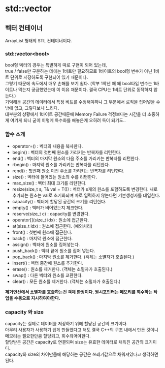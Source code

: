 # std::vector
## 벡터 컨테이너
ArrayList 형태의 STL 컨테이너이다. <br/>

### std::vector&#60;bool&#62;
bool형 벡터의 경우는 특별하게 따로 구현이 되어 있는데, <br/>
true / false만 구분하는 데에는 1비트만 필요하므로 1바이트의 bool형 변수가 아닌 1비트 단위로 저장하도록 구현되어 있기 때문이다. <br/>
그렇기 때문에 속도에서 매우 손해를 보기 쉽다. (학부 1학년 때 왜 bool타입 변수는 1바이트나 먹는지 궁금했었는데 이 이유 때문이다. 결국 CPU는 1비트 단위로 동작하지 않는다.) <br/>
기억해둔 공간의 데이터에서 특정 비트를 수정해야하니 그 부분에서 로직을 집어넣을 수 밖에 없고, 그렇다보니 느리다.<br/>
대부분의 상황에서 1바이트 공간때문에 Memory Failure 걱정보다는 시간을 더 소중하게 여기게 되니 굳이 이렇게 특수화를 해놓은게 오히려 독이 되기도..

### 함수 소개
- operator=() : 벡터의 내용을 복사한다.
- begin() : 벡터의 첫번째 원소를 가리키는 반복자를 리턴한다.
- end() : 벡터의 마지막 원소의 다음 주소를 가리키는 반복자를 리턴한다.
- rbegin() : 마지막 원소를 가리키는 반복자를 리턴한다.
- rend() : 첫번째 원소 이전 주소를 가리키는 반복자를 리턴한다.
- size() : 벡터에 들어있는 원소의 수를 리턴한다.
- max_size() : 벡터 최대 크기를 리턴한다.
- resize(size_t s, T& val = T()) : 벡터가 s개의 원소를 포함하도록 변경한다. 새로 추가되는 원소는 val로 초기화되며 따로 입력하지 않는다면 기본생성자를 대입한다.
- capacity() : 벡터에 할당된 공간의 크기를 리턴한다.
- empty() : 벡터가 비어있는지 체크한다.
- reserve(size_t c) : capacity를 변경한다.
- operator[](size_t idx) : 원소에 접근한다.
- at(size_t idx) : 원소에 접근한다. (예외처리)
- front() : 첫번째 원소에 접근한다.
- back() : 마지막 원소에 접근한다.
- assign() : 벡터에 원소를 집어넣는다.
- push_back() : 벡터 끝에 원소를 집어 넣는다.
- pop_back() : 마지막 원소를 제거한다. (객체는 소멸자가 호출된다.)
- insert() : 벡터 중간에 원소를 추가한다.
- erase() : 원소를 제거한다. (객체는 소멸자가 호출된다.)
- swap() : 다른 벡터와 원소를 교환한다.
- clear() : 모든 원소를 제거한다. (객체는 소멸자가 호출된다.)

**제거연산에서 소멸자를 호출하는건 객체 한정이다. 원시포인터는 메모리를 회수하는 작업을 수동으로 지시하여야한다.**

### capacity 와 size
capacity는 실제로 데이터를 저장하기 위해 할당된 공간의 크기이다.<br/>
아무리 사용자가 사용하기 쉽게 만들었다고 해도 결국 C++의 구조 내에서 만든 것이니 메모리는 필요한만큼 할당되고, 회수되어야한다.<br/>
할당받은 공간은 capacity로 연결되며 size는 유효한 데이터로 채워진 공간의 크기이다. <br/>
capacity와 size의 차이만큼에 해당하는 공간은 쓰레기값으로 채워져있다고 생각하면 된다.
